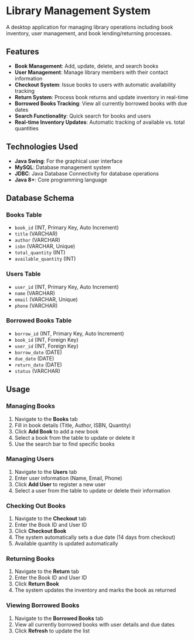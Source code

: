 
# Library Management System

A desktop application for managing library operations including book inventory, user management, and book lending/returning processes.

## Features

- **Book Management**: Add, update, delete, and search books
- **User Management**: Manage library members with their contact information
- **Checkout System**: Issue books to users with automatic availability tracking
- **Return System**: Process book returns and update inventory in real-time
- **Borrowed Books Tracking**: View all currently borrowed books with due dates
- **Search Functionality**: Quick search for books and users
- **Real-time Inventory Updates**: Automatic tracking of available vs. total quantities

## Technologies Used

- **Java Swing**: For the graphical user interface
- **MySQL**: Database management system
- **JDBC**: Java Database Connectivity for database operations
- **Java 8+**: Core programming language


## Database Schema

### Books Table
- `book_id` (INT, Primary Key, Auto Increment)
- `title` (VARCHAR)
- `author` (VARCHAR)
- `isbn` (VARCHAR, Unique)
- `total_quantity` (INT)
- `available_quantity` (INT)

### Users Table
- `user_id` (INT, Primary Key, Auto Increment)
- `name` (VARCHAR)
- `email` (VARCHAR, Unique)
- `phone` (VARCHAR)

### Borrowed Books Table
- `borrow_id` (INT, Primary Key, Auto Increment)
- `book_id` (INT, Foreign Key)
- `user_id` (INT, Foreign Key)
- `borrow_date` (DATE)
- `due_date` (DATE)
- `return_date` (DATE)
- `status` (VARCHAR)

## Usage

### Managing Books
1. Navigate to the **Books** tab
2. Fill in book details (Title, Author, ISBN, Quantity)
3. Click **Add Book** to add a new book
4. Select a book from the table to update or delete it
5. Use the search bar to find specific books

### Managing Users
1. Navigate to the **Users** tab
2. Enter user information (Name, Email, Phone)
3. Click **Add User** to register a new user
4. Select a user from the table to update or delete their information

### Checking Out Books
1. Navigate to the **Checkout** tab
2. Enter the Book ID and User ID
3. Click **Checkout Book**
4. The system automatically sets a due date (14 days from checkout)
5. Available quantity is updated automatically

### Returning Books
1. Navigate to the **Return** tab
2. Enter the Book ID and User ID
3. Click **Return Book**
4. The system updates the inventory and marks the book as returned

### Viewing Borrowed Books
1. Navigate to the **Borrowed Books** tab
2. View all currently borrowed books with user details and due dates
3. Click **Refresh** to update the list


